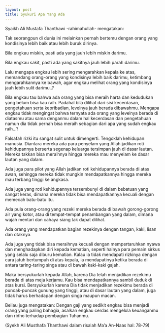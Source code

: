 ```yaml
---
layout: post
title: Syukuri Apa Yang Ada
---
```

Syaikh Ali Mustafa Thanthawi -rahimahullah- mengatakan:

Tak seorangpun di dunia ini melainkan pernah bertemu dengan orang yang kondisinya lebih baik atau lebih buruk dirinya.

Bila engkau miskin, pasti ada yang jauh lebih miskin darimu.

Bila engkau sakit, pasti ada yang sakitnya jauh lebih parah darimu.

Lalu mengapa engkau lebih sering mengarahkan kepala ke atas, memandang orang-orang yang kondisinya lebih baik darimu, ketimbang mengarahkannya ke bawah, agar engkau melihat orang yang kondisinya jauh lebih sulit darimu..?

Bila engkau tau bahwa ada orang yang bisa meraih harta dan kedudukan yang belum bisa kau raih. Padahal bila dilihat dari sisi kecerdasan, pengetahuan serta kepribadian, levelnya jauh berada dibawahmu. Mengapa engkau tidak mengingat bahwa ternyata ada orang yang levelnya berada di diatasmu atau sama denganmu dalam hal kecerdasan dan pengetahuan namun dia tidak pernah bisa meraih sebagian dari apa yang sudah engkau raih…?

Falsafah rizki itu sangat sulit untuk dimengerti. Tengoklah kehidupan manusia. Diantara mereka ada para penyelam yang Allah jadikan roti kehidupannya berserta segenap keluarga tersimpan jauh di dasar lautan. Mereka takkan bisa meraihnya hingga mereka mau menyelam ke dasar lautan yang dalam.

Ada juga para pilot yang Allah jadikan roti kehidupannya berada di atas awan, sehingga mereka tidak mungkin mendapatkannya hingga mereka mau terbang tinggi ke angkasa.

Ada juga yang roti kehidupannya tersembunyi di dalam bebatuan yang sangat keras, dimana mereka tidak bisa mendapatkannya kecuali dengan memecah batu-batu itu.

Ada pula orang-orang yang rezeki mereka berada di bawah gorong-gorong air yang kotor, atau di tempat-tempat penambangan yang dalam, dimana wajah mentari dan cahaya siang tak dapat dilihat.

Ada orang yang mendapatkan bagian rezekinya dengan tangan, kaki, lisan dan otaknya.

Ada juga yang tidak bisa meraihnya kecuali dengan mempertaruhkan nyawa dan menghadapkan diri kepada kematian, seperti halnya para pemain sirkus yang selalu saja diburu kematian. Kalau ia tidak mendapati rizkinya dengan cara jatuh bertumpuh di atas kepala, ia mendapatinya ketika berada di antara taring-taring singa atau di bawah kaki-kaki gajah.

Maka bersyukurlah kepada Allah, karena Dia telah menjadikan rezekimu berada di atas meja kerjamu. Kau bisa mendapatkannya sambil duduk di atas kursi. Bersyukurlah karena Dia tidak menjadikan rezekimu berada di puncak-puncak gunung yang tinggi, atau di dasar lautan yang dalam, juga tidak harus berhadapan dengan singa maupun macan.

Beliau juga mengatakan:
Dengan gaji yang sedikit engkau bisa menjadi orang yang paling bahagia, asalkan engkau cerdas mengelola keuanganmu dan ridho terhadap pembagian Tuhanmu.

(Syekh Ali Musthafa Thanthawi dalam risalah Ma’a An-Naas hal: 78-79)
